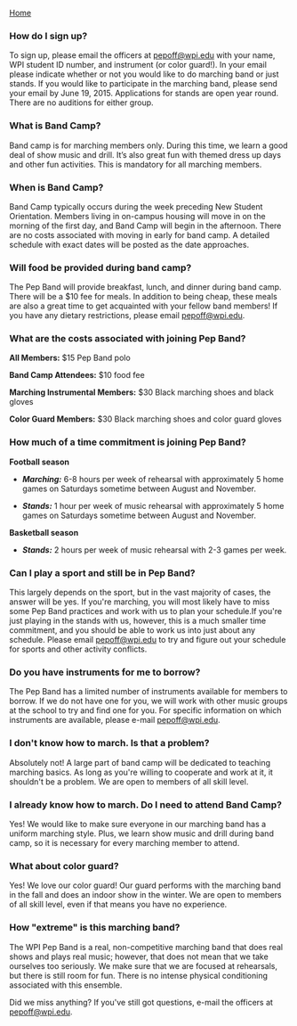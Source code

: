 [Home](Home)
### How do I sign up?
To sign up, please email the officers at [pepoff@wpi.edu](mailto:pepoff@wpi.edu) with your name, WPI student ID number, and instrument (or color guard!). In your email please indicate whether or not you would like to do marching band or just stands. If you would like to participate in the marching band, please send your email by June 19, 2015. Applications for stands are open year round. There are no auditions for either group.

### What is Band Camp?
Band camp is for marching members only. During this time, we learn a good deal of show music and drill. It’s also great fun with themed dress up days and other fun activities. This is mandatory for all marching members.  

### When is Band Camp?
Band Camp typically occurs during the week preceding New Student Orientation. Members living in on-campus housing will move in on the morning of the first day, and Band Camp will begin in the afternoon. There are no costs associated with moving in early for band camp. A detailed schedule with exact dates will be posted as the date approaches.

### Will food be provided during band camp?
The Pep Band will provide breakfast, lunch, and dinner during band camp. There will be a $10 fee for meals. In addition to being cheap, these meals are also a great time to get acquainted with your fellow band members! If you have any dietary restrictions, please email [pepoff@wpi.edu](mailto:pepoff@wpi.edu).

### What are the costs associated with joining Pep Band?
**All Members:** $15 Pep Band polo

**Band Camp Attendees:** $10 food fee

**Marching Instrumental Members:** $30 Black marching shoes and black gloves

**Color Guard Members:** $30 Black marching shoes and color guard gloves


### How much of a time commitment is joining Pep Band?

**Football season**

* ***Marching:*** 6-8 hours per week of rehearsal with approximately 5 home games on Saturdays sometime between August and November.

* ***Stands:*** 1 hour per week of music rehearsal with approximately 5 home games on Saturdays sometime between August and November.

**Basketball season**

* ***Stands:*** 2 hours per week of music rehearsal with 2-3 games per week.



### Can I play a sport and still be in Pep Band?
This largely depends on the sport, but in the vast majority of cases, the answer will be yes. If you're marching, you will most likely have to miss some Pep Band practices and work with us to plan your schedule.If you're just playing in the stands with us, however, this is a much smaller time commitment, and you should be able to work us into just about any schedule. Please email [pepoff@wpi.edu](mailto:pepoff@wpi.edu) to try and figure out your schedule for sports and other activity conflicts.

### Do you have instruments for me to borrow?
The Pep Band has a limited number of instruments available for members to borrow. If we do not have one for you, we will work with other music groups at the school to try and find one for you. For specific information on which instruments are available, please e-mail [pepoff@wpi.edu](mailto:pepoff@wpi.edu).

### I don't know how to march. Is that a problem?
Absolutely not! A large part of band camp will be dedicated to teaching marching basics. As long as you're willing to cooperate and work at it, it shouldn't be a problem. We are open to members of all skill level.

### I already know how to march. Do I need to attend Band Camp?
Yes! We would like to make sure everyone in our marching band has a uniform marching style. Plus, we learn show music and drill during band camp, so it is necessary for every marching member to attend.

### What about color guard?
Yes! We love our color guard! Our guard performs with the marching band in the fall and does an indoor show in the winter. We are open to members of all skill level, even if that means you have no experience.

### How "extreme" is this marching band?
The WPI Pep Band is a real, non-competitive marching band that does real shows and plays real music; however, that does not mean that we take ourselves too seriously. We make sure that we are focused at rehearsals, but there is still room for fun. There is no intense physical conditioning associated with this ensemble.

Did we miss anything? If you've still got questions, e-mail the officers at [pepoff@wpi.edu](mailto:pepoff@wpi.edu).
